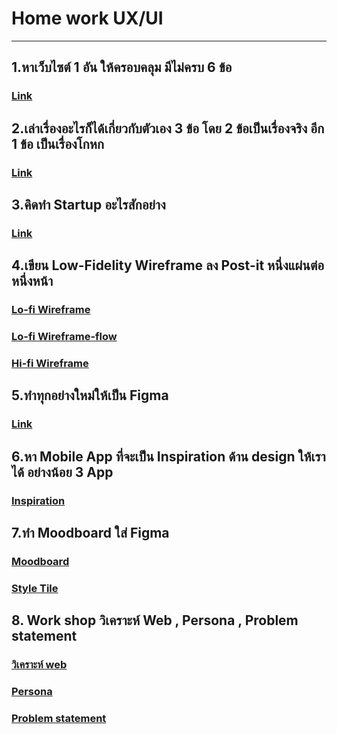 # Home work UX/UI
---
## 1.หาเว็บไซต์ 1 อัน ให้ครอบคลุม มีไม่ครบ 6 ข้อ 
### [Link](https://docs.google.com/document/d/1PEAlepAa5KjxIAkG1-5BJdyele473SNptr6XFNlGUWY/edit?usp=sharing)  
## 2.เล่าเรื่องอะไรก็ได้เกี่ยวกับตัวเอง 3 ข้อ โดย 2 ข้อเป็นเรื่องจริง อีก 1 ข้อ เป็นเรื่องโกหก  
### [Link](https://docs.google.com/document/d/12BunKaJ8iNogkoVYfAXT8a8ywyj2qXPEkHPN_cTZgic/edit?usp=sharing)  
## 3.คิดทำ Startup อะไรสักอย่าง  
### [Link](https://docs.google.com/document/d/10ZpXJDNGLL7MtjSP95gnzPzqwXqGdjCy1D4B7G60kXk/edit?usp=sharing)
## 4.เขียน Low-Fidelity Wireframe ลง Post-it หนึ่งแผ่นต่อหนึ่งหน้า  
### [Lo-fi Wireframe](https://drive.google.com/file/d/14fVQTpqu-UUPSx52ykpJDKEq1SsoVOX0/view?usp=sharing)  
### [Lo-fi Wireframe-flow](https://drive.google.com/file/d/1gIhWYWW9-rYJdGOghlYCf2EXsmdR7468/view?usp=sharing)
### [Hi-fi Wireframe](https://drive.google.com/file/d/1ewZXxI2KohmDClP_WceY0UVhz2YkoYWL/view?usp=sharing)  
## 5.ทำทุกอย่างใหม่ให้เป็น Figma  
### [Link](https://www.figma.com/proto/ssuTBRKMWXCqkhY1StNzYe/My-hi-fi-wireframe?node-id=1%3A2&scaling=scale-down)
## 6.หา Mobile App ที่จะเป็น Inspiration ด้าน design ให้เราได้ อย่างน้อย 3 App
### [Inspiration](https://www.figma.com/file/uSweXOCGTyodYdO8OJP2cQ/Design-Process?node-id=0%3A1)
## 7.ทำ Moodboard ใส่ Figma
### [Moodboard](https://www.figma.com/file/uSweXOCGTyodYdO8OJP2cQ/Design-Process?node-id=1%3A2)
### [Style Tile](https://www.figma.com/file/uSweXOCGTyodYdO8OJP2cQ/Design-Process?node-id=1%3A3)
## 8. Work shop วิเคราะห์ Web , Persona , Problem statement
### [วิเคราะห์ web](https://docs.google.com/document/d/1mjhUDatleb2jjOuuV-UbtmdujOnSBKevWEEAZc3aI4Q/edit?usp=sharing)
### [Persona](https://docs.google.com/presentation/d/1I5V4yaU8S7fhUSw1j0fsIfETccg9ZRSTUITRuFFBOM0/edit?usp=sharing)
### [Problem statement](https://docs.google.com/document/d/1r9PuCM5WkQGjeeNcW2ZjD9S1cnOVw6KemRyW1Y2JLjE/edit?usp=sharing)
